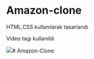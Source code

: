<h1> Amazon-clone </h1> 

HTML,CSS kullanılarak tasarlandı

Video tagı kullanıldı

![](amazon.gif)#   A m a z o n - C l o n e  
 